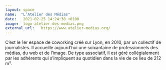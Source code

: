 ```yaml
---
layout: space
name:  "L’Atelier des Médias"
date:   2021-02-25 14:24:38 +0100
image:  logo-atelier-des-medias.png
external_url:   https://www.atelier-medias.org/
---
```

C’est le 1er espace de coworking créé sur Lyon, en 2010, par un collectif de journalistes. Il accueille aujourd’hui une soixantaine de professionnels des médias, du web et de l’image. De type associatif, il est géré collégialement par les adhérents qui s’impliquent au quotidien dans la vie de ce lieu de 212 m².
